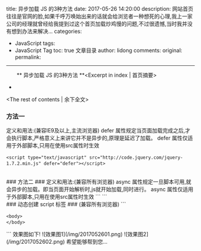 title: 异步加载 JS 的3种方法
date: 2017-05-26 14:20:00
description: 网站首页往往是官网的脸,如果千呼万唤始出来的话就会给浏览者一种想死的心理,我上一家公司的经理就曾经给我提到过这个首页加载炒鸡慢的问题,不过很遗憾,当时我并没有想到办法来解决...
categories:
- JavaScript
tags:
- JavaScript Tag
toc: true 文章目录
author: lidong
comments:
original:
permalink:
---
　　** 异步加载 JS 的3种方法 **<Excerpt in index | 首页摘要>
+ <!-- more -->
<The rest of contents | 余下全文>

### 方法一 ###
定义和用法:(兼容IE9及以上,主流浏览器)
defer 属性规定当页面加载完成之后,才会执行脚本,严格意义上来讲它并不是异步的,原理是延迟了加载。
defer 属性仅适用于外部脚本,只用在使用src属性时生效
```
<script type="text/javascript" src="http://code.jquery.com/jquery-1.7.2.min.js" defer="defer"></script>
```
</br>
### 方法二 ###
定义和用法:(兼容所有浏览器)
async 属性规定一旦脚本可用,就会异步的加载。即当页面开始解析时,js就开始加载,同时进行。
async 属性仅适用于外部脚本,只用在使用src属性时生效
```
<script type="text/javascript" src="http://code.jquery.com/jquery-1.7.2.min.js" async="async"></script>
```
</br>
### 动态创建 script 标签 ###
(兼容所有浏览器)
```
<!DOCTYPE html>
<html>
	<head>
		<meta charset="UTF-8">
		<title>动态创建 script 标签</title>
		<script type="text/javascript">
			(function(){
				//创建script标签
				var att = document.createElement("script");
				//设置type属性值
				att.type = "text/javascript";
				//设置你需要加载js
				att.src = "http://code.jquery.com/jquery-1.7.2.min.js";
				//获取新创建的script节点
				var attScript = document.getElementsByTagName("script")[0];
				//将新建的节点插入到  当前节点的父节点下面已有子节点之前
				attScript.parentNode.insertBefore(att,attScript);
			})();
		</script>
	</head>

	<body>
	</body>
</html>
```
效果图如下!
![效果图1](/img/2017052601.png)
![效果图2](/img/2017052602.png)
希望能够帮到您...